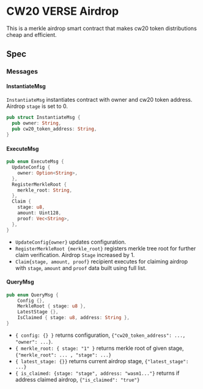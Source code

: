 # CW20 VERSE Airdrop

This is a merkle airdrop smart contract that makes cw20 token distributions cheap and efficient.

## Spec

### Messages

#### InstantiateMsg

`InstantiateMsg` instantiates contract with owner and cw20 token address. Airdrop `stage` is set to 0.

```rust
pub struct InstantiateMsg {
  pub owner: String,
  pub cw20_token_address: String,
}
```

#### ExecuteMsg

```rust
pub enum ExecuteMsg {
  UpdateConfig {
    owner: Option<String>,
  },
  RegisterMerkleRoot {
    merkle_root: String,
  },
  Claim {
    stage: u8,
    amount: Uint128,
    proof: Vec<String>,
  },
}
```

- `UpdateConfig{owner}` updates configuration.
- `RegisterMerkleRoot {merkle_root}` registers merkle tree root for further claim verification. Airdrop `Stage`
  increased by 1.
- `Claim{stage, amount, proof}` recipient executes for claiming airdrop with `stage`, `amount` and `proof` data built
  using full list.

#### QueryMsg

``` rust
pub enum QueryMsg {
    Config {},
    MerkleRoot { stage: u8 },
    LatestStage {},
    IsClaimed { stage: u8, address: String },
}
```

- `{ config: {} }` returns configuration, `{"cw20_token_address": ..., "owner": ...}`.
- `{ merkle_root: { stage: "1" }` returns merkle root of given stage, `{"merkle_root": ... , "stage": ...}`
- `{ latest_stage: {}}` returns current airdrop stage, `{"latest_stage": ...}`
- `{ is_claimed: {stage: "stage", address: "wasm1..."}` returns if address claimed airdrop, `{"is_claimed": "true"}`